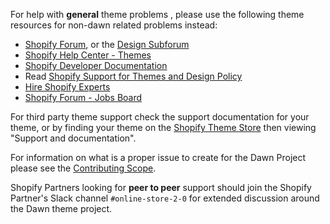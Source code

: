 For help with **general** theme problems , please use the following theme resources for non-dawn related problems instead:
* [Shopify Forum](https://ecommerce.shopify.com/forums), or the [Design Subforum](https://community.shopify.com/c/Shopify-Design/bd-p/ecommerce-design)
* [Shopify Help Center - Themes](https://help.shopify.com/themes)
* [Shopify Developer Documentation](https://shopify.dev/themes)
* Read [Shopify Support for Themes and Design Policy](https://help.shopify.com/en/manual/online-store/themes/theme-support)
* [Hire Shopify Experts](https://experts.shopify.com/)
* [Shopify Forum - Jobs Board](https://community.shopify.com/c/Shopify-Ecommerce-Jobs/bd-p/shopify-job-board)

For third party theme support check the support documentation for your theme,  or by finding your theme on the [Shopify Theme Store](https://themes.shopify.com/) then viewing "Support and documentation".

For information on what is a proper issue to create for the Dawn Project please see the [Contributing Scope](https://github.com/Shopify/dawn/blob/main/.github/CONTRIBUTING.md#scope).

Shopify Partners looking for **peer to peer** support should join the Shopify Partner's Slack channel `#online-store-2-0` for extended discussion around the Dawn theme project.
